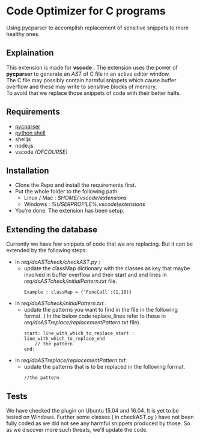 # Code Optimizer for C programs
Using pycparser to accomplish replacement of sensitive snippets to more healthy ones.<br>

## Explaination
This extension is made for **vscode** . The extension uses the power of **pycparser** to generate an *AST* of C file in an active editor window.<br>
The C file may possibly contain harmful snippets which cause buffer overflow and these may write to sensitive blocks of memory.<br>
To avoid that we replace those snippets of code with their better halfs.<br>

## Requirements
- [pycparser](https://github.com/eliben/pycparser)
- [python shell](https://github.com/extrabacon/python-shell)
- shelljs
- node.js.
- vscode *(OFCOURSE)*

## Installation
- Clone the Repo and install the requirements first.
- Put the whole folder to the following path:
    - Linux / Mac : _$HOME/.vscode/extensions_
    - Windows : _%USERPROFILE%\.vscode\extensions_
- You're done. The extension has been setup.

## Extending the database
Currently we have few snippets of code that we are replacing. But it can be extended by the following steps:
 - In _req/doASTcheck/checkAST.py_ :
 	- update the classMap dictionary with the classes as key that maybe involved in buffer overflow and their start and end lines in _req/doASTcheck/initialPattern.txt_ file. 
 		~~~~
 		Example : classMap = {'FuncCall':(1,10)}
 		~~~~
 - In _req/doASTcheck/initialPattern.txt_ :
 	- update the patterns you want to find in the file in the following format. ( In the below code replace_lines refer to those in _req/doASTreplace/replacementPattern.txt_ file).
 		~~~~
 		start: line_with_which_to_replace_start : line_with_which_to_replace_end
 			// the pattern
 		end:
 		~~~~
 - In _req/doASTreplace/replacementPattern.txt_:
 	-  update the patterns that is to be replaced in the following format.
 		~~~~
 		//the pattern
 		~~~~

## Tests
We have checked the plugin on Ubuntu 15.04 and 16.04. It is yet to be tested on Windows.
Further some classes ( in checkAST.py ) have not been fully coded as we did not see any harmful snippets produced by those. So as we discover more such threats, we'll update the code.